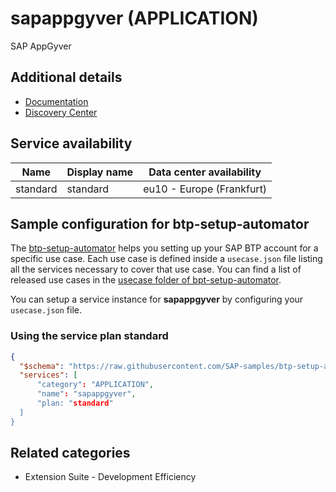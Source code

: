 # sapappgyver (APPLICATION)

SAP AppGyver

## Additional details
- [Documentation](https://help.sap.com/viewer/6a5fc562f6e2402aa84b0416614a05fc/Dev/en-US)
- [Discovery Center](https://discovery-center.cloud.sap/#/serviceCatalog/sap-appgyver)

## Service availability

| Name | Display name | Data center availability  |
|------|----------------|---------------------------|
|  standard  |  standard  | eu10 - Europe (Frankfurt)  |

## Sample configuration for btp-setup-automator

The [btp-setup-automator](https://github.com/SAP-samples/btp-setup-automator) helps you setting up your SAP BTP account for a specific use case. Each use case is defined inside a `usecase.json` file listing all the services necessary to cover that use case. You can find a list of released use cases in the [usecase folder of bpt-setup-automator](https://github.com/SAP-samples/btp-setup-automator/tree/main/usecases).

You can setup a service instance for **sapappgyver** by configuring your `usecase.json` file.

### Using the service plan **standard**

```json
{
  "$schema": "https://raw.githubusercontent.com/SAP-samples/btp-setup-automator/main/libs/btpsa-usecase.json",
  "services": [
      "category": "APPLICATION",
      "name": "sapappgyver",
      "plan: "standard"
  ]
}
```


## Related categories
- Extension Suite - Development Efficiency